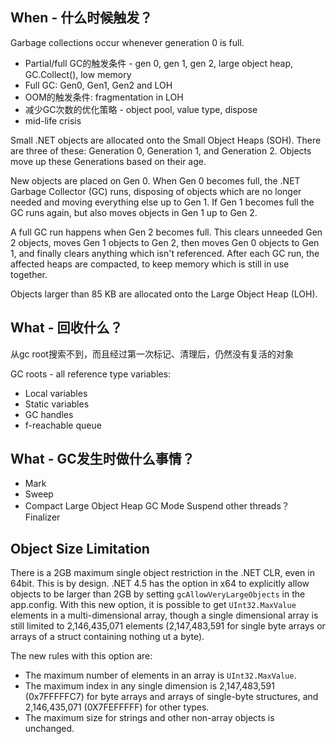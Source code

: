## When - 什么时候触发？
Garbage collections occur whenever generation 0 is full.
- Partial/full GC的触发条件 - gen 0, gen 1, gen 2, large object heap, GC.Collect(), low memory
- Full GC: Gen0, Gen1, Gen2 and LOH
- OOM的触发条件: fragmentation in LOH
- 减少GC次数的优化策略 - object pool, value type, dispose
- mid-life crisis

Small .NET objects are allocated onto the Small Object Heaps (SOH). There are three of these: Generation 0, Generation 1, and Generation 2. Objects move up these Generations based on their age.

New objects are placed on Gen 0. When Gen 0 becomes full, the .NET Garbage Collector (GC) runs, disposing of objects which are no longer needed and moving everything else up to Gen 1. If Gen 1 becomes full the GC runs again, but also moves objects in Gen 1 up to Gen 2.

A full GC run happens when Gen 2 becomes full. This clears unneeded Gen 2 objects, moves Gen 1 objects to Gen 2, then moves Gen 0 objects to Gen 1, and finally clears anything which isn't referenced. After each GC run, the affected heaps are compacted, to keep memory which is still in use together.

Objects larger than 85 KB are allocated onto the Large Object Heap (LOH). 

## What - 回收什么？
从gc root搜索不到，而且经过第一次标记、清理后，仍然没有复活的对象

GC roots - all reference type variables:

- Local variables
- Static variables
- GC handles
- f-reachable queue

## What - GC发生时做什么事情？
- Mark
- Sweep
- Compact
Large Object Heap
GC Mode
Suspend other threads？
Finalizer

## Object Size Limitation
There is a 2GB maximum single object restriction in the .NET CLR, even in 64bit. This is by design.
.NET 4.5 has the option in x64 to explicitly allow objects to be larger than 2GB by setting `gcAllowVeryLargeObjects` in the app.config. With this new option, it is possible to get `UInt32.MaxValue` elements in a multi-dimensional array, though a single dimensional array is still limited to 2,146,435,071 elements (2,147,483,591 for single byte arrays or arrays of a struct containing nothing ut a byte).

The new rules with this option are:

- The maximum number of elements in an array is `UInt32.MaxValue`.
- The maximum index in any single dimension is 2,147,483,591 (0x7FFFFFC7) for byte arrays and arrays of single-byte structures, and 2,146,435,071 (0X7FEFFFFF) for other types.
- The maximum size for strings and other non-array objects is unchanged.




